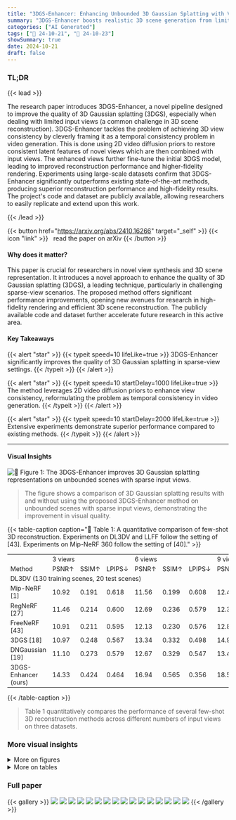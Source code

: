 ```yaml
---
title: "3DGS-Enhancer: Enhancing Unbounded 3D Gaussian Splatting with View-consistent 2D Diffusion Priors"
summary: "3DGS-Enhancer boosts realistic 3D scene generation from limited viewpoints by cleverly using 2D video diffusion priors to improve 3D view consistency."
categories: ["AI Generated"]
tags: ["🔖 24-10-21", "🤗 24-10-23"]
showSummary: true
date: 2024-10-21
draft: false
---
```


### TL;DR


{{< lead >}}

The research paper introduces 3DGS-Enhancer, a novel pipeline designed to improve the quality of 3D Gaussian splatting (3DGS), especially when dealing with limited input views (a common challenge in 3D scene reconstruction).  3DGS-Enhancer tackles the problem of achieving 3D view consistency by cleverly framing it as a temporal consistency problem in video generation. This is done using 2D video diffusion priors to restore consistent latent features of novel views which are then combined with input views.  The enhanced views further fine-tune the initial 3DGS model, leading to improved reconstruction performance and higher-fidelity rendering. Experiments using large-scale datasets confirm that 3DGS-Enhancer significantly outperforms existing state-of-the-art methods, producing superior reconstruction performance and high-fidelity results. The project's code and dataset are publicly available, allowing researchers to easily replicate and extend upon this work.

{{< /lead >}}


{{< button href="https://arxiv.org/abs/2410.16266" target="_self" >}}
{{< icon "link" >}} &nbsp; read the paper on arXiv
{{< /button >}}

#### Why does it matter?
This paper is crucial for researchers in novel view synthesis and 3D scene representation.  It introduces a novel approach to enhance the quality of 3D Gaussian splatting (3DGS), a leading technique, particularly in challenging sparse-view scenarios.  The proposed method offers significant performance improvements, opening new avenues for research in high-fidelity rendering and efficient 3D scene reconstruction.  The publicly available code and dataset further accelerate future research in this active area.
#### Key Takeaways

{{< alert "star" >}}
{{< typeit speed=10 lifeLike=true >}} 3DGS-Enhancer significantly improves the quality of 3D Gaussian splatting in sparse-view settings. {{< /typeit >}}
{{< /alert >}}

{{< alert "star" >}}
{{< typeit speed=10 startDelay=1000 lifeLike=true >}} The method leverages 2D video diffusion priors to enhance view consistency, reformulating the problem as temporal consistency in video generation. {{< /typeit >}}
{{< /alert >}}

{{< alert "star" >}}
{{< typeit speed=10 startDelay=2000 lifeLike=true >}} Extensive experiments demonstrate superior performance compared to existing methods. {{< /typeit >}}
{{< /alert >}}

------
#### Visual Insights



![](figures/figures_1_0.png "🔼 Figure 1: The 3DGS-Enhancer improves 3D Gaussian splatting representations on unbounded scenes with sparse input views.")

> The figure shows a comparison of 3D Gaussian splatting results with and without using the proposed 3DGS-Enhancer method on unbounded scenes with sparse input views, demonstrating the improvement in visual quality.







{{< table-caption caption="🔽 Table 1: A quantitative comparison of few-shot 3D reconstruction. Experiments on DL3DV and LLFF follow the setting of [43]. Experiments on Mip-NeRF 360 follow the setting of [40]." >}}
<br><table id='1' style='font-size:14px'><tr><td></td><td colspan="3">3 views</td><td colspan="3">6 views</td><td colspan="3">9 views</td></tr><tr><td>Method</td><td>PSNR↑</td><td>SSIM↑</td><td>LPIPS↓</td><td>PSNR↑</td><td>SSIM↑</td><td>LPIPS↓</td><td>PSNR↑</td><td>SSIM↑</td><td>LPIPS↓</td></tr><tr><td colspan="10">DL3DV (130 training scenes, 20 test scenes)</td></tr><tr><td>Mip-NeRF [1]</td><td>10.92</td><td>0.191</td><td>0.618</td><td>11.56</td><td>0.199</td><td>0.608</td><td>12.42</td><td>0.218</td><td>0.600</td></tr><tr><td>RegNeRF [27]</td><td>11.46</td><td>0.214</td><td>0.600</td><td>12.69</td><td>0.236</td><td>0.579</td><td>12.33</td><td>0.219</td><td>0.598</td></tr><tr><td>FreeNeRF [43]</td><td>10.91</td><td>0.211</td><td>0.595</td><td>12.13</td><td>0.230</td><td>0.576</td><td>12.85</td><td>0.241</td><td>0.573</td></tr><tr><td>3DGS [18]</td><td>10.97</td><td>0.248</td><td>0.567</td><td>13.34</td><td>0.332</td><td>0.498</td><td>14.99</td><td>0.403</td><td>0.446</td></tr><tr><td>DNGaussian [19]</td><td>11.10</td><td>0.273</td><td>0.579</td><td>12.67</td><td>0.329</td><td>0.547</td><td>13.44</td><td>0.365</td><td>0.539</td></tr><tr><td>3DGS-Enhancer (ours)</td><td>14.33</td><td>0.424</td><td>0.464</td><td>16.94</td><td>0.565</td><td>0.356</td><td>18.50</td><td>0.630</td><td>0.305</td></tr></table>{{< /table-caption >}}

> Table 1 quantitatively compares the performance of several few-shot 3D reconstruction methods across different numbers of input views on three datasets.



### More visual insights

<details>
<summary>More on figures
</summary>


![](figures/figures_4_0.png "🔼 Figure 2: An overview of the proposed 3DGS-Enhancer framework for 3DGS representation enhancement. We learn 2D video diffusion priors on a large-scale novel view synthesis dataset to enhance the novel views rendered from the 3DGS model on a novel scene. Then, the enhanced views and input views jointly fine-tune the 3DGS model.")

> The figure illustrates the 3DGS-Enhancer framework, showing how 2D video diffusion priors enhance novel views rendered by a 3DGS model, which are then used to fine-tune the model.


![](figures/figures_6_0.png "🔼 Figure 4: A visual comparison of rendered images on scenes from DL3DV [20] test set with the 3-view setting.")

> Figure 4 presents a visual comparison of novel view synthesis results from various methods on scenes from the DL3DV test set using only three input views.


![](figures/figures_9_0.png "🔼 Figure 3: The red circle indicates the area with high confidence, meaning the generated videos can contribute more information. Conversely, the green quadrilateral highlights the area with low confidence, suggesting that the generated video should not tend to optimize this area.")

> The figure shows a comparison of rendered images, confidence map, and ground truth, highlighting areas of high and low confidence in the generated video.


![](figures/figures_9_1.png "🔼 Figure 1: The 3DGS-Enhancer improves 3D Gaussian splatting representations on unbounded scenes with sparse input views.")

> The figure shows a visual comparison of 3D Gaussian splatting (3DGS) and 3DGS enhanced by the proposed method (3DGS-Enhancer) on unbounded scenes with sparse input views, demonstrating improved quality and reduced artifacts in the enhanced results.


![](figures/figures_9_2.png "🔼 Figure 3: The red circle indicates the area with high confidence, meaning the generated videos can contribute more information. Conversely, the green quadrilateral highlights the area with low confidence, suggesting that the generated video should not tend to optimize this area.")

> The figure shows a comparison of rendered images, confidence map, and ground truth, highlighting areas of high and low confidence for generated video frames.


![](figures/figures_9_3.png "🔼 Figure 3: The red circle indicates the area with high confidence, meaning the generated videos can contribute more information. Conversely, the green quadrilateral highlights the area with low confidence, suggesting that the generated video should not tend to optimize this area.")

> The figure shows a comparison of rendered images, a confidence map, and ground truth, highlighting areas of high and low confidence in the generated images.


![](figures/figures_9_4.png "🔼 Figure 1: The 3DGS-Enhancer improves 3D Gaussian splatting representations on unbounded scenes with sparse input views.")

> The figure shows a comparison of 3D Gaussian splatting (3DGS) renderings with and without the proposed 3DGS-Enhancer on unbounded scenes using sparse input views.


![](figures/figures_10_0.png "🔼 Figure 6: An ablation study of the video diffusion model components in our 3DGS-Enhancer framework.")

> The figure shows an ablation study comparing the input, video diffusion model output, spatial-temporal decoder output, and ground truth for a sample image, demonstrating the effectiveness of each component in improving image quality.


![](figures/figures_15_0.png "🔼 Figure 7: The fitting trajectories under different number of input views.")

> This figure shows the fitting trajectories of cameras under different numbers of input views, illustrating how the trajectory fitting algorithm adapts to varying input conditions.


![](figures/figures_16_0.png "🔼 Figure 3: The red circle indicates the area with high confidence, meaning the generated videos can contribute more information. Conversely, the green quadrilateral highlights the area with low confidence, suggesting that the generated video should not tend to optimize this area.")

> Figure 3 shows a comparison of rendered images, a confidence map, and ground truth, highlighting areas of high and low confidence for generated video frames in the context of novel view synthesis.


![](figures/figures_16_1.png "🔼 Figure 1: The 3DGS-Enhancer improves 3D Gaussian splatting representations on unbounded scenes with sparse input views.")

> The figure shows a comparison of 3D Gaussian splatting (3DGS) renderings with and without the proposed 3DGS-Enhancer, demonstrating improved quality with sparse input views.


![](figures/figures_16_2.png "🔼 Figure 3: The red circle indicates the area with high confidence, meaning the generated videos can contribute more information. Conversely, the green quadrilateral highlights the area with low confidence, suggesting that the generated video should not tend to optimize this area.")

> The figure shows a comparison of rendered images, a confidence map, and ground truth images, highlighting areas of high and low confidence in the generated video.


![](figures/figures_16_3.png "🔼 Figure 3: The red circle indicates the area with high confidence, meaning the generated videos can contribute more information. Conversely, the green quadrilateral highlights the area with low confidence, suggesting that the generated video should not tend to optimize this area.")

> The figure shows a comparison of rendered images, a confidence map, and a ground truth image, highlighting areas of high and low confidence in the generated images.


![](figures/figures_16_4.png "🔼 Figure 8: The low and high quality image pairs created in our 3DGS Enhancement dataset.")

> The figure shows example pairs of low-quality and high-quality images from the 3DGS Enhancement dataset, illustrating the types of artifacts the model is designed to correct.


</details>




<details>
<summary>More on tables
</summary>


{{< table-caption caption="🔽 Table 2: A quantitative comparison of methods on the unseen Mip-NeRF360 dataset [2]." >}}
<br><table id='15' style='font-size:14px'><tr><td rowspan="2">Method</td><td colspan="3">6 views</td><td colspan="3">9 views</td></tr><tr><td>PSNR ↑</td><td>SSIM ↑</td><td>LPIPS ↓</td><td>PSNR ↑</td><td>SSIM ↑</td><td>LPIPS ↓</td></tr><tr><td colspan="7">Mip-NeRF360 (all test scenes)</td></tr><tr><td>Mip-NeRF</td><td>13.08</td><td>0.159</td><td>0.637</td><td>13.73</td><td>0.189</td><td>0.628</td></tr><tr><td>RegNeRF</td><td>12.69</td><td>0.175</td><td>0.660</td><td>13.73</td><td>0.193</td><td>0.629</td></tr><tr><td>FreeNeRF</td><td>12.56</td><td>0.182</td><td>0.646</td><td>13.20</td><td>0.198</td><td>0.635</td></tr><tr><td>3DGS</td><td>11.53</td><td>0.144</td><td>0.651</td><td>12.65</td><td>0.187</td><td>0.607</td></tr><tr><td>DNGaussian</td><td>11.81</td><td>0.208</td><td>0.689</td><td>12.51</td><td>0.228</td><td>0.683</td></tr><tr><td>3DGS-Enhancer (ours)</td><td>13.96</td><td>0.260</td><td>0.570</td><td>16.22</td><td>0.399</td><td>0.454</td></tr></table>{{< /table-caption >}}

> Table 2 quantitatively compares different methods' performance on the unseen Mip-NeRF360 dataset using PSNR, SSIM, and LPIPS metrics for 6 and 9 input views.


{{< table-caption caption="🔽 Table 1: A quantitative comparison of few-shot 3D reconstruction. Experiments on DL3DV and LLFF follow the setting of [43]. Experiments on Mip-NeRF 360 follow the setting of [40]." >}}
<br><table id='1' style='font-size:14px'><tr><td>Video diffusion</td><td>Real image</td><td>Image confidence</td><td>Pixel confidence</td><td>PSNR↑</td><td>SSIM↑</td><td>LPIPS↓</td></tr><tr><td></td><td></td><td>-</td><td>-</td><td>14.33</td><td>0.476</td><td>0.422</td></tr><tr><td></td><td></td><td>-</td><td>-</td><td>17.01</td><td>0.553</td><td>0.361</td></tr><tr><td></td><td></td><td></td><td></td><td>17.29</td><td>0.570</td><td>0.354</td></tr><tr><td></td><td></td><td></td><td></td><td>17.16 17.34</td><td>0.564 0.574</td><td>0.351 0.351</td></tr></table>{{< /table-caption >}}

> Table 1 quantitatively compares the performance of several few-shot 3D reconstruction methods across different numbers of input views on three datasets.


{{< table-caption caption="🔽 Table 1: A quantitative comparison of few-shot 3D reconstruction. Experiments on DL3DV and LLFF follow the setting of [43]. Experiments on Mip-NeRF 360 follow the setting of [40]." >}}
<br><table id='3' style='font-size:14px'><tr><td>Video diffusion</td><td>STD (temporal layers)</td><td>color correction</td><td>PSNR ↑</td><td>SSIM ↑</td><td>LPIPS ↓</td></tr><tr><td></td><td></td><td>-</td><td>18.11</td><td>0.591</td><td>0.312</td></tr><tr><td></td><td></td><td>-</td><td>18.44</td><td>0.625</td><td>0.306</td></tr><tr><td></td><td></td><td></td><td>18.50</td><td>0.630</td><td>0.305</td></tr></table>{{< /table-caption >}}

> Table 1 quantitatively compares the performance of different few-shot 3D reconstruction methods on the DL3DV and Mip-NeRF 360 datasets, evaluating metrics such as PSNR, SSIM, and LPIPS.


{{< table-caption caption="🔽 Table 1: A quantitative comparison of few-shot 3D reconstruction. Experiments on DL3DV and LLFF follow the setting of [43]. Experiments on Mip-NeRF 360 follow the setting of [40]." >}}
<br><table id='11' style='font-size:20px'><tr><td>Method</td><td>Per-scene training time ↓</td><td>Rendering FPS ↑</td></tr><tr><td>Mip-NeRF</td><td>10.7h</td><td>0.09</td></tr><tr><td>RegNeRF</td><td>2.5h</td><td>0.09</td></tr><tr><td>FreeNeRF</td><td>3.8h</td><td>0.09</td></tr><tr><td>3DGS</td><td>10.5min</td><td>100</td></tr><tr><td>DNGaussian</td><td>3.3min</td><td>100</td></tr><tr><td>3DGS-Enhancer (ours)</td><td>24.5min</td><td>100</td></tr></table>{{< /table-caption >}}

> Table 1 quantitatively compares the performance of several few-shot 3D reconstruction methods across different numbers of input views on three datasets (DL3DV, LLFF, and Mip-NeRF 360), evaluating PSNR, SSIM, and LPIPS scores.


</details>


### Full paper

{{< gallery >}}
<img src="paper_images/1.png" class="grid-w50 md:grid-w33 xl:grid-w25" />
<img src="paper_images/2.png" class="grid-w50 md:grid-w33 xl:grid-w25" />
<img src="paper_images/3.png" class="grid-w50 md:grid-w33 xl:grid-w25" />
<img src="paper_images/4.png" class="grid-w50 md:grid-w33 xl:grid-w25" />
<img src="paper_images/5.png" class="grid-w50 md:grid-w33 xl:grid-w25" />
<img src="paper_images/6.png" class="grid-w50 md:grid-w33 xl:grid-w25" />
<img src="paper_images/7.png" class="grid-w50 md:grid-w33 xl:grid-w25" />
<img src="paper_images/8.png" class="grid-w50 md:grid-w33 xl:grid-w25" />
<img src="paper_images/9.png" class="grid-w50 md:grid-w33 xl:grid-w25" />
<img src="paper_images/10.png" class="grid-w50 md:grid-w33 xl:grid-w25" />
<img src="paper_images/11.png" class="grid-w50 md:grid-w33 xl:grid-w25" />
<img src="paper_images/12.png" class="grid-w50 md:grid-w33 xl:grid-w25" />
<img src="paper_images/13.png" class="grid-w50 md:grid-w33 xl:grid-w25" />
<img src="paper_images/14.png" class="grid-w50 md:grid-w33 xl:grid-w25" />
<img src="paper_images/15.png" class="grid-w50 md:grid-w33 xl:grid-w25" />
<img src="paper_images/16.png" class="grid-w50 md:grid-w33 xl:grid-w25" />
{{< /gallery >}}